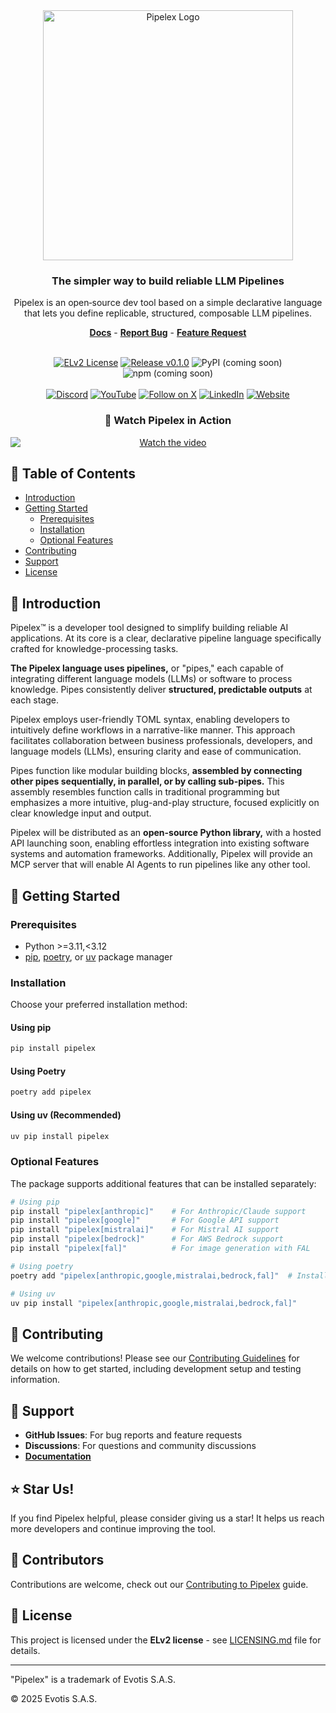 <div align="center">
  <img src=".github/assets/logo.png" alt="Pipelex Logo" width="400" style="max-width: 100%; height: auto;">

  <h3 align="center">The simpler way to build reliable LLM Pipelines</h3>
  <p align="center">Pipelex is an open‑source dev tool based on a simple declarative language<br/>that lets you define replicable, structured, composable LLM pipelines.</p>

  <div>
    <a href="https://github.com/Pipelex/pipelex/doc"><strong>Docs</strong></a> -
    <a href="https://github.com/Pipelex/pipelex/issues"><strong>Report Bug</strong></a> -
    <a href="https://github.com/Pipelex/pipelex/discussions"><strong>Feature Request</strong></a>
  </div>
  <br/>

  <p align="center">
    <a href="LICENSE"><img src="https://img.shields.io/badge/license-ELv2-blue?style=flat-square" alt="ELv2 License"></a>
    <a href="https://github.com/Pipelex/pipelex/releases"><img src="https://img.shields.io/badge/release-v0.1.0-orange?style=flat-square" alt="Release v0.1.0"></a>
    <img src="https://img.shields.io/badge/PyPI-coming_soon-blue?logo=pypi&logoColor=white&style=flat-square" alt="PyPI (coming soon)">
    <img src="https://img.shields.io/badge/npm-coming_soon-red?logo=npm&logoColor=white&style=flat-square" alt="npm (coming soon)">
    <br/>
    <br/>
    <a href="https://discord.gg/8UdjGyFh"><img src="https://img.shields.io/badge/Discord-5865F2?logo=discord&logoColor=white&style=flat" alt="Discord"></a>
    <a href="https://www.youtube.com/@PipelexAI"><img src="https://img.shields.io/badge/YouTube-FF0000?logo=youtube&logoColor=white" alt="YouTube"></a>
    <a href="https://twitter.com/pipelexai"><img src="https://img.shields.io/twitter/follow/pipelexai?logo=X&color=%20%23f5f5f5" alt="Follow on X"></a>
    <a href="https://www.linkedin.com/company/evotis"><img src="https://img.shields.io/badge/LinkedIn-0A66C2?logo=linkedin&logoColor=white" alt="LinkedIn"></a>
    <a href="https://evotis.com"><img src="https://img.shields.io/badge/Website-pipelex.com-0A66C2?logo=google-chrome&logoColor=white&style=flat" alt="Website"></a>
    <br/>
    <!-- <a href="https://github.com/Pipelex/pipelex/issues?q=is%3Aissue+is%3Aclosed"><img src="https://img.shields.io/github/issues-closed/Pipelex/pipelex?logo=github&color=purple" alt="Issues Closed"></a>
    <a href="https://github.com/Pipelex/pipelex/discussions"><img src="https://img.shields.io/github/discussions/Pipelex/pipelex?logo=github&color=blue" alt="Discussions"></a>
  </p> -->

  <h3 align="center">🎥 Watch Pipelex in Action</h3>
  <a href="https://vimeo.com/1075832879" style="max-width: 100%; height: auto; display: block; margin: 0 auto;">
    <img src="https://vumbnail.com/1075832879.jpg" alt="Watch the video" style="max-width: 100%; height: auto; display: block; margin: 0 auto;">
  </a>
</div>

## 📑 Table of Contents

- [Introduction](#-introduction)
- [Getting Started](#-getting-started)
  - [Prerequisites](#prerequisites)
  - [Installation](#installation)
  - [Optional Features](#optional-features)
- [Contributing](#-contributing)
- [Support](#-support)
- [License](#-license)

## 🚀 Introduction

Pipelex™ is a developer tool designed to simplify building reliable AI applications. At its core is a clear, declarative pipeline language specifically crafted for knowledge-processing tasks.

**The Pipelex language uses pipelines,** or "pipes," each capable of integrating different language models (LLMs) or software to process knowledge. Pipes consistently deliver **structured, predictable outputs** at each stage.

Pipelex employs user-friendly TOML syntax, enabling developers to intuitively define workflows in a narrative-like manner. This approach facilitates collaboration between business professionals, developers, and language models (LLMs), ensuring clarity and ease of communication.

Pipes function like modular building blocks, **assembled by connecting other pipes sequentially, in parallel, or by calling sub-pipes.** This assembly resembles function calls in traditional programming but emphasizes a more intuitive, plug-and-play structure, focused explicitly on clear knowledge input and output.

Pipelex will be distributed as an **open-source Python library,** with a hosted API launching soon, enabling effortless integration into existing software systems and automation frameworks. Additionally, Pipelex will provide an MCP server that will enable AI Agents to run pipelines like any other tool.

## 🚀 Getting Started

### Prerequisites

- Python >=3.11,<3.12
- [pip](https://pip.pypa.io/en/stable/), [poetry](https://python-poetry.org/), or [uv](https://github.com/astral-sh/uv) package manager

### Installation

Choose your preferred installation method:

#### Using pip

```bash
pip install pipelex
```

#### Using Poetry

```bash
poetry add pipelex
```

#### Using uv (Recommended)

```bash
uv pip install pipelex
```

### Optional Features

The package supports additional features that can be installed separately:

```bash
# Using pip
pip install "pipelex[anthropic]"    # For Anthropic/Claude support
pip install "pipelex[google]"       # For Google API support
pip install "pipelex[mistralai]"    # For Mistral AI support
pip install "pipelex[bedrock]"      # For AWS Bedrock support
pip install "pipelex[fal]"          # For image generation with FAL

# Using poetry
poetry add "pipelex[anthropic,google,mistralai,bedrock,fal]"  # Install all features

# Using uv
uv pip install "pipelex[anthropic,google,mistralai,bedrock,fal]"
```

## 🤝 Contributing

We welcome contributions! Please see our [Contributing Guidelines](CONTRIBUTING.md) for details on how to get started, including development setup and testing information.

## 💬 Support

- **GitHub Issues**: For bug reports and feature requests
- **Discussions**: For questions and community discussions
- [**Documentation**](doc/Documentation.md)

## ⭐ Star Us!

If you find Pipelex helpful, please consider giving us a star! It helps us reach more developers and continue improving the tool.

## 👥 Contributors

Contributions are welcome, check out our [Contributing to Pipelex](CONTRIBUTING.md) guide.

## 📝 License

This project is licensed under the **ELv2 license** - see [LICENSING.md](LICENSING.md) file for details.

---

"Pipelex" is a trademark of Evotis S.A.S.

© 2025 Evotis S.A.S.
